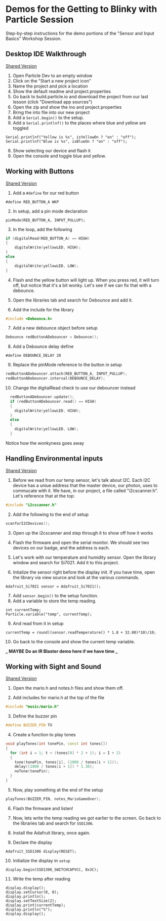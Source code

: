 # Demos for the Getting to Blinky with Particle Session

Step-by-step instructions for the demo portions of the "Sensor and Input Basics" Workshop Session.

## Desktop IDE Walkthrough

[Shared Version](https://go.particle.io/shared_apps/5b5b6c45b103f2e00b001023)

1.  Open Particle Dev to an empty window
2.  Click on the "Start a new project icon"
3.  Name the project and pick a location
4.  Show the default readme and project.properties
5.  Go back to build.particle.io and download the project from our last lesson (click "Download app sources")
6.  Open the zip and show the ino and project.properties
7.  Bring the into file into our new project
8.  Add a `Serial.begin()` to the setup.
9.  Add a `Serial.printlnf()` to the places where blue and yellow are toggled

```
Serial.printlnf("Yellow is %s", isYellowOn ? "on" : "off");
Serial.printlnf("Blue is %s", isBlueOn ? "on" : "off");
```

8.  Show selecting our device and flash it
9.  Open the console and toggle blue and yellow.

## Working with Buttons

[Shared Version](https://go.particle.io/shared_apps/5b5b6ebbb103f2e00b00103f)

1.  Add a `#define` for our red button

```
#define RED_BUTTON_A WKP
```

2.  In setup, add a pin mode declaration

```
pinMode(RED_BUTTON_A, INPUT_PULLUP);
```

3.  In the loop, add the following

```cpp
if (digitalRead(RED_BUTTON_A) == HIGH)
{
    digitalWrite(yellowLED, HIGH);
}
else
{
    digitalWrite(yellowLED, LOW);
}
```

4.  Flash and the yellow button will light up. When you press red, it will turn off, but notice that it's a bit wonky. Let's see if we can fix that with a debounce.

5.  Open the libraries tab and search for Debounce and add it.

6.  Add the include for the library

```cpp
#include <Debounce.h>
```

7.  Add a new debounce object before setup

```cpp
Debounce redButtonADebouncer = Debounce();
```

8.  Add a Debounce delay define

```
#define DEBOUNCE_DELAY 20
```

9.  Replace the pinMode reference to the button in setup

```cpp
redButtonADebouncer.attach(RED_BUTTON_A, INPUT_PULLUP);
redButtonADebouncer.interval(DEBOUNCE_DELAY);
```

10. Change the digitalRead check to use our debouncer instead

```cpp
  redButtonADebouncer.update();
  if (redButtonADebouncer.read() == HIGH)
  {
    digitalWrite(yellowLED, HIGH);
  }
  else
  {
    digitalWrite(yellowLED, LOW);
  }
```

Notice how the wonkyness goes away

## Handling Environmental inputs

[Shared Version](https://go.particle.io/shared_apps/5b5b7670cd8210fba800002c)

1.  Before we read from our temp sensor, let's talk about I2C. Each I2C device has a uniue address that the master device, our photon, uses to commucate with it. We have, in our project, a file called "i2cscanner.h". Let's reference that at the top:

```cpp
#include "i2cscanner.h"
```

2.  Add the following to the end of setup

```cpp
scanforI2CDevices();
```

3.  Open up the i2cscanner and step through it to show off how it works

4.  Flash the firmware and open the serial monitor. We should see two devices on our badge, and the address is each.

5.  Let's work with our temperature and humidity sensor. Open the library window and search for Si7021. Add it to this project.

6.  Intialize the sensor right before the display init. If you have time, open the library via view source and look at the various commands.

```
Adafruit_Si7021 sensor = Adafruit_Si7021();
```

7.  Add `sensor.begin()` to the setup function.
8.  Add a variable to store the temp reading.

```
int currentTemp;
Particle.variable("temp", currentTemp);
```

9.  And read from it in setup

```
currentTemp = round((sensor.readTemperature() * 1.8 + 32.00)*10)/10;
```

10. Go back to the console and show the current temp variable.

**_ MAYBE Do an IR Blaster demo here if we have time _**

## Working with Sight and Sound

[Shared Version](https://go.particle.io/shared_apps/5b5b78a5cd821003b8000047)

1.  Open the mario.h and notes.h files and show them off.

2.  Add includes for mario.h at the top of the file

```cpp
#include "music/mario.h"
```

3.  Define the buzzer pin

```cpp
#define BUZZER_PIN TX
```

4.  Create a function to play tones

```cpp
void playTones(int tonePin, const int tones[])
{
  for (int i = 1; t < (tones[0] * 2 + 1); i = I + 2)
  {
    tone(tonePin, tones[i], (1000 / tones[i + 1]));
    delay((1000 / tones[i + 1]) * 1.30);
    noTone(tonePin);
  }
}
```

5.  Now, play something at the end of the setup

```cpp
playTones(BUZZER_PIN, notes_MarioGameOver);
```

6.  Flash the firmware and listen!

7.  Now, lets write the temp reading we got earlier to the screen. Go back to the libraries tab and search for `SSD1306`.

8.  Install the Adafruit library, once again.

9.  Declare the display

```
Adafruit_SSD1306 display(RESET);
```

10. Initialize the display in `setup`

```
display.begin(SSD1306_SWITCHCAPVCC, 0x3C);
```

11. Write the temp after reading

```
display.display();
display.setCursor(0, 0);
display.println();
display.setTextSize(2);
display.print(currentTemp);
display.println("%");
display.display();
```
